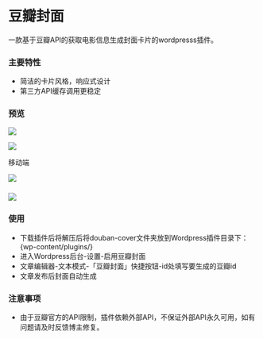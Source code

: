 # 豆瓣封面
一款基于豆瓣API的获取电影信息生成封面卡片的wordpresss插件。
### 主要特性
- 简洁的卡片风格，响应式设计
- 第三方API缓存调用更稳定

### 预览

[![](https://ww2.sinaimg.cn/mw690/007vLMz8ly1g19b3bbjglj30yc0iq0vs.jpg)](https://www.lylares.com/a-wordpress-plugin-of-douban-movie.html"WordPress豆瓣封面插件")

[![](https://ww2.sinaimg.cn/mw690/007vLMz8ly1g19b45rw3hj30xi0q80wx.jpg)](https://www.lylares.com/a-wordpress-plugin-of-douban-movie.html"WordPress豆瓣封面插件")

移动端

[![](https://ww2.sinaimg.cn/mw690/007vLMz8ly1g19ay43tu1j30xp0u0grw.jpg)](https://www.lylares.com/a-wordpress-plugin-of-douban-movie.html"WordPress豆瓣封面插件")
###
[![](https://ww2.sinaimg.cn/mw690/007vLMz8ly1g19ayna8o6j30u017w46b.jpg)](https://www.lylares.com/a-wordpress-plugin-of-douban-movie.html"WordPress豆瓣封面插件")


### 使用
- 下载插件后将解压后将douban-cover文件夹放到Wordpress插件目录下：{wp-content/plugins/}
- 进入Wordpress后台-设置-启用豆瓣封面
- 文章编辑器-文本模式-「豆瓣封面」快捷按钮-id处填写要生成的豆瓣id
- 文章发布后封面自动生成

### 注意事项
- 由于豆瓣官方的API限制，插件依赖外部API，不保证外部API永久可用，如有问题请及时反馈博主修复。


